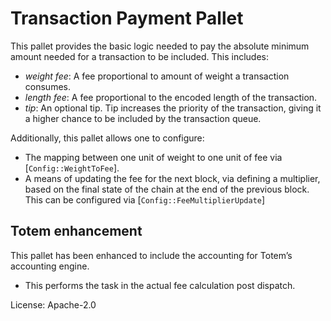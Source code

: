 # Transaction Payment Pallet

This pallet provides the basic logic needed to pay the absolute minimum amount needed for a
transaction to be included. This includes:
  - _weight fee_: A fee proportional to amount of weight a transaction consumes.
  - _length fee_: A fee proportional to the encoded length of the transaction.
  - _tip_: An optional tip. Tip increases the priority of the transaction, giving it a higher
    chance to be included by the transaction queue.

Additionally, this pallet allows one to configure:
  - The mapping between one unit of weight to one unit of fee via [`Config::WeightToFee`].
  - A means of updating the fee for the next block, via defining a multiplier, based on the
    final state of the chain at the end of the previous block. This can be configured via
    [`Config::FeeMultiplierUpdate`]

## Totem enhancement

This pallet has been enhanced to include the accounting for Totem’s accounting engine.
  - This performs the task in the actual fee calculation post dispatch.    

License: Apache-2.0
